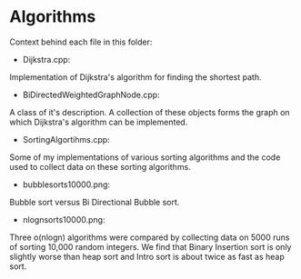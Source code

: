 # Algorithms
Context behind each file in this folder:
- Dijkstra.cpp:

Implementation of Dijkstra's algorithm for finding the shortest path.
- BiDirectedWeightedGraphNode.cpp:

A class of it's description. A collection of these objects forms the graph on which Dijkstra's algorithm can be implemented.
- SortingAlgortihms.cpp:

Some of my implementations of various sorting algorithms and the code used to collect data on these sorting algorithms.
- bubblesorts10000.png:

Bubble sort versus Bi Directional Bubble sort. 
- nlognsorts10000.png:

Three o(nlogn) algorithms were compared by collecting data on 5000 runs of sorting 10,000 random integers. We find that Binary Insertion sort is only slightly worse than heap sort and Intro sort is about twice as fast as heap sort.
